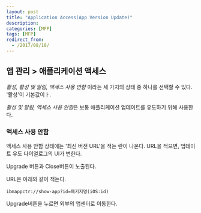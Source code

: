 ```yaml
---
layout: post
title: "Application Access(App Version Update)"
description: 
categories: [MFP]
tags: [MFP]
redirect_from:
  - /2017/08/18/
---
```


## 앱 관리 > 애플리케이션 액세스

*활성, 활성 및 알림, 액세스 사용 안함* 이라는 세 가지의 상태 중 하나를 선택할 수 있다. '활성'이 기본값이ㅏ.

*활성 및 알림, 액세스 사용 안함*은 보통 애플리케이션 업데이트를 유도하기 위해 사용한다.

### 액세스 사용 안함

액세스 사용 안함 상태에는 '최신 버전 URL'을 적는 란이 나온다. URL을 적으면, 업데이트 유도 다이얼로그의 UI가 변한다.

Upgrade 버튼과 Close버튼이 노출된다.

URL은 아래와 같이 적는다.

```
ibmappctr://show-app?id=패키지명(iOS:id)
```

Upgrade버튼을 누르면 외부의 앱센터로 이동한다.